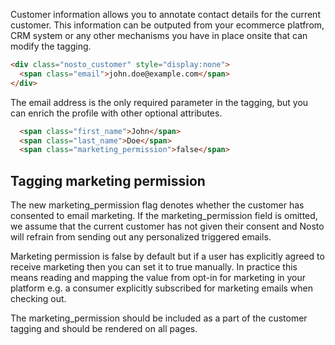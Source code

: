 Customer information allows you to annotate contact details for the current customer. This information can be outputed from your ecommerce platfrom, CRM system or any other mechanisms you have in place onsite that can modify the tagging.

```html
<div class="nosto_customer" style="display:none">
  <span class="email">john.doe@example.com</span>
</div>
```

The email address is the only required parameter in the tagging, but you can enrich the profile with other optional attributes.

```html
  <span class="first_name">John</span>
  <span class="last_name">Doe</span>
  <span class="marketing_permission">false</span>
```

## Tagging marketing permission

The new marketing_permission flag denotes whether the customer has consented to email marketing. If the marketing_permission field is omitted, we assume that the current customer has not given their consent and Nosto will refrain from sending out any personalized triggered emails.

Marketing permission is false by default but if a user has explicitly agreed to receive marketing then you can set it to true manually. In practice this means reading and mapping the value from opt-in for marketing in your platform e.g. a consumer explicitly subscribed for marketing emails when checking out.

The marketing_permission should be included as a part of the customer tagging and should be rendered on all pages.